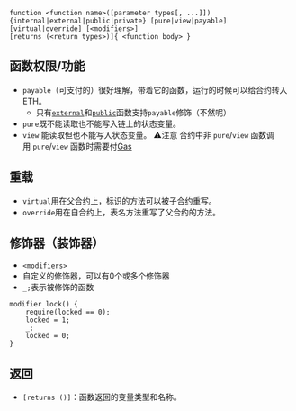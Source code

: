 ```solidity
function <function name>([parameter types[, ...]]) {internal|external|public|private} [pure|view|payable] [virtual|override] [<modifiers>]
[returns (<return types>)]{ <function body> }
```

## 函数权限/功能
- `payable`（可支付的）很好理解，带着它的函数，运行的时候可以给合约转入 ETH。
	- 只有[`external`](变量可见性.md#`external`)和[`public`](变量可见性.md#`public`)函数支持`payable`修饰（不然呢）
- `pure`既不能读取也不能写入链上的状态变量。
- `view` 能读取但也不能写入状态变量。
⚠️注意
合约中非 `pure`/`view` 函数调用 `pure`/`view` 函数时需要付[Gas](Gas.md)

## 重载
- `virtual`用在父合约上，标识的方法可以被子合约重写。
- `override`用在自合约上，表名方法重写了父合约的方法。

## 修饰器（装饰器）
- `<modifiers>`
- 自定义的修饰器，可以有0个或多个修饰器
- `_;`表示被修饰的函数
```sol
modifier lock() {
	require(locked == 0);
	locked = 1;
	_;
	locked = 0;
}
```
## 返回 
- `[returns ()]`：函数返回的变量类型和名称。
